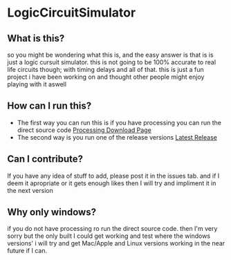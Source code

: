 # LogicCircuitSimulator

## What is this?
so you might be wondering what this is, and the easy answer is that is is just a logic cursuit simulator. this is not going to be 100% accurate to real life circuits though; with timing delays and all of that. this is just a fun project i have been working on and thought other people might enjoy playing with it aswell

## How can I run this?
* The first way you can run this is if you have processing you can run the direct source code [Processing Download Page](https://processing.org/download/)
* The second way is you run one of the release versions [Latest Release](https://github.com/DylanMcBean/LogicCircuitSimulator/releases/tag/v2.21)

## Can I contribute?
If you have any idea of stuff to add, please post it in the issues tab. and if I deem it apropriate or it gets enough likes then I will try and impliment it in the next version

## Why only windows?
if you do not have processing ro run the direct source code. then I'm very sorry but the only built I could get working and test where the windows versions' i will try and get Mac/Apple and Linux versions working in the near future if I can.
